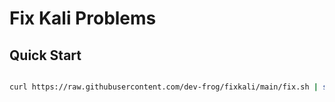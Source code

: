 # Fix Kali Problems

## Quick Start

```bash 

curl https://raw.githubusercontent.com/dev-frog/fixkali/main/fix.sh | sh

```


